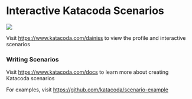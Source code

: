 # Interactive Katacoda Scenarios

[![](http://shields.katacoda.com/katacoda/dainiss/count.svg)](https://www.katacoda.com/dainiss "Get your profile on Katacoda.com")

Visit https://www.katacoda.com/dainiss to view the profile and interactive scenarios

### Writing Scenarios
Visit https://www.katacoda.com/docs to learn more about creating Katacoda scenarios

For examples, visit https://github.com/katacoda/scenario-example

